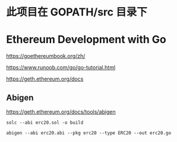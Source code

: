 # 此项目在 GOPATH/src 目录下

# Ethereum Development with Go

https://goethereumbook.org/zh/

https://www.runoob.com/go/go-tutorial.html

https://geth.ethereum.org/docs

## Abigen

https://geth.ethereum.org/docs/tools/abigen

`solc --abi erc20.sol -o build`

`abigen --abi erc20.abi --pkg erc20 --type ERC20 --out erc20.go`
